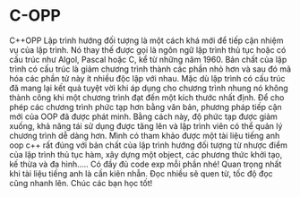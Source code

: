 # C-OPP
C++OPP
Lập trình hướng đối tượng là một cách khá mới để tiếp cận nhiệm vụ của lập trình. Nó thay thế được gọi là ngôn ngữ lập trình thủ tục hoặc có cấu trúc như Algol, Pascal hoặc C, kể từ những năm 1960. Bản chất của lập trình có cấu trúc là giảm chương trình thành các phần nhỏ hơn và sau đó mã hóa các phần tử này ít nhiều độc lập với nhau. Mặc dù lập trình có cấu trúc đã mang lại kết quả tuyệt vời khi áp dụng cho chương trình nhung nó không thành công khi một chương trình đạt đến một kích thước nhất định. Để cho phép các chương trình phức tạp hơn bằng văn bản, phương pháp tiếp cận mới của OOP đã được phát minh. Bằng cách này, độ phức tạp được giảm xuống, khả năng tái sử dụng được tăng lên và lập trình viên có thể quản lý chương trình dễ dàng hơn.
Mình có tham khảo được một tài liệu tiếng anh oop c++ rất đúng với bản chất của lập trình  hướng đối tượng từ nhược điểm của lập trình thủ tục hàm, xây dựng một object, các phương thức khởi tạo,  kế thừa và đa hình..... Có đầy đủ code exp mỗi phần nhé! Quan trọng nhất khi tài liệu tiếng anh là cần  kiên nhẫn. Đọc nhiều sẽ quen từ, tốc độ đọc cũng nhanh lên. 
Chúc các bạn học tốt!
